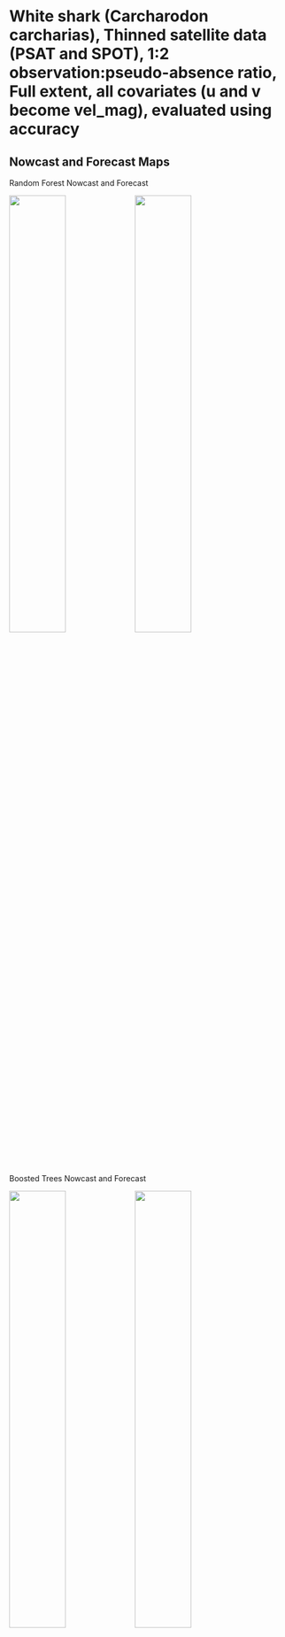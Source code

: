 White shark (Carcharodon carcharias), Thinned satellite data (PSAT and
SPOT), 1:2 observation:pseudo-absence ratio, Full extent, all covariates
(u and v become vel_mag), evaluated using accuracy
================

## Nowcast and Forecast Maps

Random Forest Nowcast and Forecast

<img src="../tidy_reports/versions/c21/000350/c21.000350.01_12_rf_compiled_casts.png" width="45%" /><img src="../tidy_reports/versions/c21/000354/c21.000354.01_12_rf_compiled_casts.png" width="45%" />

Boosted Trees Nowcast and Forecast

<img src="../tidy_reports/versions/c21/000350/c21.000350.01_12_bt_compiled_casts.png" width="45%" /><img src="../tidy_reports/versions/c21/000354/c21.000354.01_12_bt_compiled_casts.png" width="45%" />

Maxnet Trees Nowcast and Forecast

<img src="../tidy_reports/versions/c21/000350/c21.000350.01_12_maxent_compiled_casts.png" width="45%" /><img src="../tidy_reports/versions/c21/000354/c21.000354.01_12_maxent_compiled_casts.png" width="45%" />

GAM Nowcast and Forecast

<img src="../tidy_reports/versions/c21/000350/c21.000350.01_12_gam_compiled_casts.png" width="45%" /><img src="../tidy_reports/versions/c21/000354/c21.000354.01_12_gam_compiled_casts.png" width="45%" />

GLM Nowcast and Forecast

<img src="../tidy_reports/versions/c21/000350/c21.000350.01_12_glm_compiled_casts.png" width="45%" /><img src="../tidy_reports/versions/c21/000354/c21.000354.01_12_glm_compiled_casts.png" width="45%" />

## Metrics

| model_type |  accuracy | boyce_cont |   roc_auc |   tss_max |
|:-----------|----------:|-----------:|----------:|----------:|
| rf         | 0.9457901 |  0.9588724 | 0.9927568 | 0.9395924 |
| bt         | 0.7543253 |  0.9906434 | 0.8217594 | 0.5001195 |
| maxnet     | 0.6551326 |  0.9707831 | 0.7496504 | 0.3894699 |
| gam        | 0.7301038 |         NA |        NA |        NA |
| glm        | 0.6712803 |         NA |        NA |        NA |

Metrics by model type

## Variable Importance

![](/mnt/ecocast/projects/koliveira/subprojects/carcharodon/workflows/tidy_md/versions/m21/00035/m21.00035_tidy_compiled_files/figure-gfm/variable%20importance-1.png)<!-- -->
